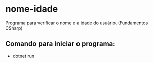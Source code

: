 # nome-idade
Programa para verificar o nome e a idade do usuário. (Fundamentos CSharp)

## Comando para iniciar o programa:
- dotnet run
